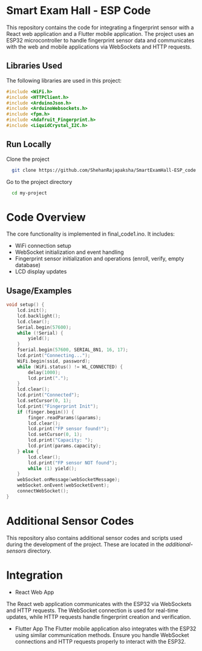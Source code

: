 
# Smart Exam Hall - ESP Code

This repository contains the code for integrating a fingerprint sensor with a React web application and a Flutter mobile application. The project uses an ESP32 microcontroller to handle fingerprint sensor data and communicates with the web and mobile applications via WebSockets and HTTP requests.




## Libraries Used

The following libraries are used in this project:

```cpp
#include <WiFi.h>
#include <HTTPClient.h>
#include <ArduinoJson.h>
#include <ArduinoWebsockets.h>
#include <fpm.h>
#include <Adafruit_Fingerprint.h>
#include <LiquidCrystal_I2C.h>
```


## Run Locally

Clone the project

```bash
  git clone https://github.com/ShehanRajapaksha/SmartExamHall-ESP_code.git
```

Go to the project directory

```bash
  cd my-project
```



# Code Overview



The core functionality is implemented in final_code1.ino. It includes:

- WiFi connection setup
- WebSocket initialization and event handling
- Fingerprint sensor initialization and operations (enroll, verify, empty database)
- LCD display updates
    


## Usage/Examples



```cpp
void setup() {
    lcd.init();
    lcd.backlight();
    lcd.clear();
    Serial.begin(57600);
    while (!Serial) {
        yield();
    }
    fserial.begin(57600, SERIAL_8N1, 16, 17);
    lcd.print("Connecting...");
    WiFi.begin(ssid, password);
    while (WiFi.status() != WL_CONNECTED) {
        delay(1000);
        lcd.print(".");
    }
    lcd.clear();
    lcd.print("Connected");
    lcd.setCursor(0, 1);
    lcd.print("Fingerprint Init");
    if (finger.begin()) {
        finger.readParams(&params);
        lcd.clear();
        lcd.print("FP sensor found!");
        lcd.setCursor(0, 1);
        lcd.print("Capacity: ");
        lcd.print(params.capacity);
    } else {
        lcd.clear();
        lcd.print("FP sensor NOT found");
        while (1) yield();
    }
    webSocket.onMessage(webSocketMessage);
    webSocket.onEvent(webSocketEvent);
    connectWebSocket();
}
```


# Additional Sensor Codes

This repository also contains additional sensor codes and scripts used during the development of the project. These are located in the *additional-sensors* directory.


# Integration

- React Web App

The React web application communicates with the ESP32 via WebSockets and HTTP requests. The WebSocket connection is used for real-time updates, while HTTP requests handle fingerprint creation and verification.

- Flutter App
The Flutter mobile application also integrates with the ESP32 using similar communication methods. Ensure you handle WebSocket connections and HTTP requests properly to interact with the ESP32.
